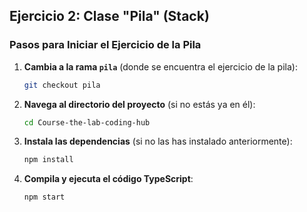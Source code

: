 ## Ejercicio 2: Clase "Pila" (Stack)

### Pasos para Iniciar el Ejercicio de la Pila

1. **Cambia a la rama `pila`** (donde se encuentra el ejercicio de la pila):
    ```bash
    git checkout pila
    ```

2. **Navega al directorio del proyecto** (si no estás ya en él):
    ```bash
    cd Course-the-lab-coding-hub
    ```

3. **Instala las dependencias** (si no las has instalado anteriormente):
    ```bash
    npm install
    ```

4. **Compila y ejecuta el código TypeScript**:
    ```bash
    npm start
    ```

